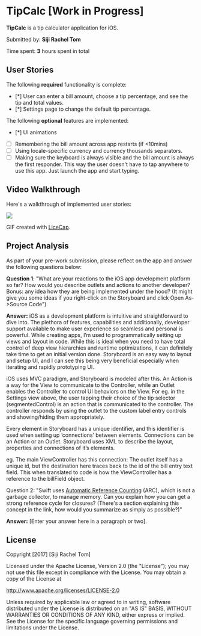# TipCalc [Work in Progress]

**TipCalc** is a tip calculator application for iOS.

Submitted by: **Siji Rachel Tom**

Time spent: **3** hours spent in total

## User Stories

The following **required** functionality is complete:
* [*] User can enter a bill amount, choose a tip percentage, and see the tip and total values.
* [*] Settings page to change the default tip percentage.

The following **optional** features are implemented:
* [*] UI animations
* [ ] Remembering the bill amount across app restarts (if <10mins)
* [ ] Using locale-specific currency and currency thousands separators.
* [ ] Making sure the keyboard is always visible and the bill amount is always the first responder. This way the user doesn't have to tap anywhere to use this app. Just launch the app and start typing.

## Video Walkthrough 

Here's a walkthrough of implemented user stories:

![](http://i.imgur.com/J6yz5S7.gif)

GIF created with [LiceCap](http://www.cockos.com/licecap/).

## Project Analysis

As part of your pre-work submission, please reflect on the app and answer the following questions below:

**Question 1**: "What are your reactions to the iOS app development platform so far? How would you describe outlets and actions to another developer? Bonus: any idea how they are being implemented under the hood? (It might give you some ideas if you right-click on the Storyboard and click Open As->Source Code")

**Answer:** iOS as a development platform is intuitive and straightforward to dive into. The plethora of features, capabilities and additionally, developer support available to make user experience so seamless and personal is powerful.
While creating apps, I’m used to programmatically setting up views and layout in code. While this is ideal when you need to have total control of deep view hierarchies and runtime optimizations, it can definitely take time to get an initial version done. Storyboard is an easy way to layout and setup UI, and I can see this being very beneficial especially when iterating and rapidly prototyping UI.

iOS uses MVC paradigm, and Storyboard is modeled after this. An Action is a way for the View to communicate to the Controller, while an Outlet enables the Controller to control UI behaviors on the View. For eg. in the Settings view above, the user tapping their choice of the tip selector (segmentedControl) is an action that is communicated to the controller. The controller responds by using the outlet to the custom label entry controls and showing/hiding them appropriately.

Every element in Storyboard has a unique identifier, and this identifier is used when setting up ‘connections’ between elements. Connections can be an Action or an Outlet. Storyboard uses XML to describe the layout, properties and connections of it’s elements.

eg. The main ViewController has this connection: 
<outlet property="billField" destination="4wt-VF-iSY" id="qSp-iA-874"/>
The outlet itself has a unique id, but the destination here traces back to the id of the bill entry text field. This when translated to code is how the ViewController has a reference to the billField object. 


Question 2: "Swift uses [Automatic Reference Counting](https://developer.apple.com/library/content/documentation/Swift/Conceptual/Swift_Programming_Language/AutomaticReferenceCounting.html#//apple_ref/doc/uid/TP40014097-CH20-ID49) (ARC), which is not a garbage collector, to manage memory. Can you explain how you can get a strong reference cycle for closures? (There's a section explaining this concept in the link, how would you summarize as simply as possible?)"

**Answer:** [Enter your answer here in a paragraph or two].


## License

Copyright [2017] [Siji Rachel Tom]

Licensed under the Apache License, Version 2.0 (the "License");
you may not use this file except in compliance with the License.
You may obtain a copy of the License at

http://www.apache.org/licenses/LICENSE-2.0

Unless required by applicable law or agreed to in writing, software
distributed under the License is distributed on an "AS IS" BASIS,
WITHOUT WARRANTIES OR CONDITIONS OF ANY KIND, either express or implied.
See the License for the specific language governing permissions and
limitations under the License.

